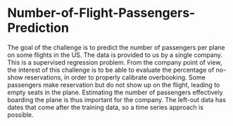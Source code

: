 # Number-of-Flight-Passengers-Prediction
The goal of the challenge is to predict the number of passengers per plane on some flights in the US. The data is provided to us by a single company. This is a supervised regression problem.  From the company point of view, the interest of this challenge is to be able to evaluate the percentage of no-show reservations, in order to properly calibrate overbooking.  Some passengers make reservation but do not show up on the flight, leading to empty seats in the plane. Estimating the number of passengers effectively boarding the plane is thus important for the company. The left-out data has dates that come after the training data, so a time series approach is possible.
